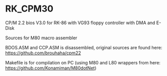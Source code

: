 # RK_CPM30

CP/M 2.2 bios V3.0 for RK-86 with VG93 floppy controller with DMA and E-Disk

Sources for M80 macro assembler

BDOS.ASM and CCP.ASM is disassembled, original sources are found here: 
https://github.com/brouhaha/cpm22

Makefile is for compilation on PC (using M80 and L80 wrappers from here: https://github.com/Konamiman/M80dotNet)
